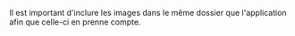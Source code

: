Il est important d'inclure les images dans le même dossier que l'application afin que celle-ci en prenne compte.
